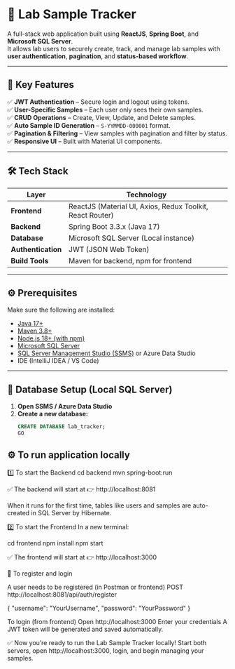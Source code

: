 # 🧪 Lab Sample Tracker

A full-stack web application built using **ReactJS**, **Spring Boot**, and **Microsoft SQL Server**.  
It allows lab users to securely create, track, and manage lab samples with **user authentication**, **pagination**, and **status-based workflow**.

---

## 🚀 Key Features

✅ **JWT Authentication** – Secure login and logout using tokens.  
✅ **User-Specific Samples** – Each user only sees their own samples.  
✅ **CRUD Operations** – Create, View, Update, and Delete samples.  
✅ **Auto Sample ID Generation** – `S-YYMMDD-000001` format.  
✅ **Pagination & Filtering** – View samples with pagination and filter by status.  
✅ **Responsive UI** – Built with Material UI components.  

---

## 🛠️ Tech Stack

| Layer | Technology |
|--------|-------------|
| **Frontend** | ReactJS (Material UI, Axios, Redux Toolkit, React Router) |
| **Backend** | Spring Boot 3.3.x (Java 17) |
| **Database** | Microsoft SQL Server (Local instance) |
| **Authentication** | JWT (JSON Web Token) |
| **Build Tools** | Maven for backend, npm for frontend |

---

## ⚙️ Prerequisites

Make sure the following are installed:

- [Java 17+](https://www.oracle.com/java/technologies/javase/jdk17-archive-downloads.html)
- [Maven 3.8+](https://maven.apache.org/download.cgi)
- [Node.js 18+ (with npm)](https://nodejs.org/)
- [Microsoft SQL Server](https://www.microsoft.com/en-us/sql-server/sql-server-downloads)
- [SQL Server Management Studio (SSMS)](https://aka.ms/ssmsfullsetup) or Azure Data Studio
- IDE (IntelliJ IDEA / VS Code)

---

## 🧱 Database Setup (Local SQL Server)

1. **Open SSMS / Azure Data Studio**
2. **Create a new database:**
   ```sql
   CREATE DATABASE lab_tracker;
   GO
   
## ⚙️ To run application locally
1️⃣ To start the Backend
cd backend
mvn spring-boot:run

✅ The backend will start at
👉 http://localhost:8081

When it runs for the first time, tables like users and samples are auto-created in SQL Server by Hibernate.

2️⃣ To start the Frontend
In a new terminal:

cd frontend
npm install
npm start


✅ The frontend will start at
👉 http://localhost:3000

🔐 To register and login

A user needs to be registered (in Postman or frontend)
POST http://localhost:8081/api/auth/register

{
  "username": "YourUsername",
  "password": "YourPassword"
}

To login (from frontend)
Open http://localhost:3000
Enter your credentials
A JWT token will be generated and saved automatically.

✅ Now you’re ready to run the Lab Sample Tracker locally!
Start both servers, open http://localhost:3000, login, and begin managing your samples.

